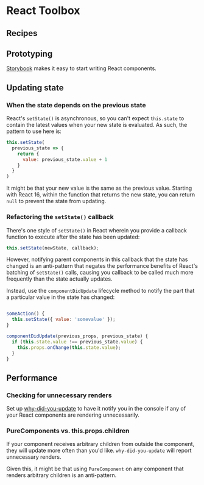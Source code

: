 # React Toolbox

## Recipes

## Prototyping

[Storybook](https://storybook.js.org/) makes it easy to start writing React components.

## Updating state

### When the state depends on the previous state

React's `setState()` is asynchronous, so you can't expect `this.state` to contain the latest values when your new state is evaluated. As such, the pattern to use here is:

```js
this.setState(
  previous_state => {
    return {
      value: previous_state.value + 1
    }
  }
)
```

It might be that your new value is the same as the previous value. Starting with React 16, within the function that returns the new state, you can return `null` to prevent the state from updating.

### Refactoring the `setState()` callback

There's one style of `setState()` in React wherein you provide a callback function to execute after the state has been updated:

```js
this.setState(newState, callback);
```

However, notifying parent components in this callback that the state has changed is an anti-pattern that negates the performance benefits of React's batching of `setState()` calls, causing you callback to be called much more frequently than the state actually updates.

Instead, use the `componentDidUpdate` lifecycle method to notify the part that a particular value in the state has changed:

```js

someAction() {
  this.setState({ value: 'somevalue' });
}

componentDidUpdate(previous_props, previous_state) {
  if (this.state.value !== previous_state.value) {
    this.props.onChange(this.state.value);
  }
}
```

## Performance

### Checking for unnecessary renders

Set up [why-did-you-update](https://github.com/maicki/why-did-you-update) to have it notify you in the console if any of your React components are rendering unnecessarily.

### PureComponents vs. this.props.children

If your component receives arbitrary children from outside the component, they will update more often than you'd like. `why-did-you-update` will report unnecessary renders. 

Given this, it might be that using `PureComponent` on any component that renders arbitrary children is an anti-pattern.
